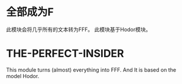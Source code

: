 全部成为F
===
此模块会将几乎所有的文本转为FFF。
此模块基于Hodor模块。



THE-PERFECT-INSIDER
=====
This module turns (almost) everything into FFF. 
And It is based on the model Hodor.